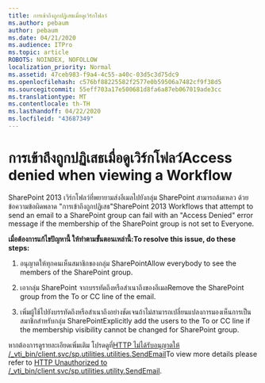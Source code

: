 ```yaml
---
title: การเข้าถึงถูกปฏิเสธเมื่อดูเวิร์กโฟลว์
ms.author: pebaum
author: pebaum
ms.date: 04/21/2020
ms.audience: ITPro
ms.topic: article
ROBOTS: NOINDEX, NOFOLLOW
localization_priority: Normal
ms.assetid: 47ceb983-f9a4-4c55-a40c-03d5c3d75dc9
ms.openlocfilehash: c576bf88225582f2577e0b59506a7482cf9f38d5
ms.sourcegitcommit: 55eff703a17e500681d8fa6a87eb067019ade3cc
ms.translationtype: MT
ms.contentlocale: th-TH
ms.lasthandoff: 04/22/2020
ms.locfileid: "43687349"
---
```

# <a name="access-denied-when-viewing-a-workflow"></a><span data-ttu-id="782e4-102">การเข้าถึงถูกปฏิเสธเมื่อดูเวิร์กโฟลว์</span><span class="sxs-lookup"><span data-stu-id="782e4-102">Access denied when viewing a Workflow</span></span>

<span data-ttu-id="782e4-103">SharePoint 2013 เวิร์กโฟลว์ที่พยายามส่งอีเมลไปยังกลุ่ม SharePoint สามารถล้มเหลว ด้วยข้อความข้อผิดพลาด "การเข้าถึงถูกปฏิเสธ"</span><span class="sxs-lookup"><span data-stu-id="782e4-103">SharePoint 2013 Workflows that attempt to send an email to a SharePoint group can fail with an "Access Denied" error message if the membership of the SharePoint group is not set to Everyone.</span></span>
  
 <span data-ttu-id="782e4-104">**เมื่อต้องการแก้ไขปัญหานี้ ให้ทําตามขั้นตอนเหล่านี้:**</span><span class="sxs-lookup"><span data-stu-id="782e4-104">**To resolve this issue, do these steps:**</span></span>
  
 1. <span data-ttu-id="782e4-105">อนุญาตให้ทุกคนเห็นสมาชิกของกลุ่ม SharePoint</span><span class="sxs-lookup"><span data-stu-id="782e4-105">Allow everybody to see the members of the SharePoint group.</span></span>
  
 2. <span data-ttu-id="782e4-106">เอากลุ่ม SharePoint จากบรรทัดถึงหรือสําเนาถึงของอีเมล</span><span class="sxs-lookup"><span data-stu-id="782e4-106">Remove the SharePoint group from the To or CC line of the email.</span></span>
  
 3. <span data-ttu-id="782e4-107">เพิ่มผู้ใช้ไปยังบรรทัดถึงหรือสําเนาถึงอย่างชัดเจนถ้าไม่สามารถเปลี่ยนแปลงการมองเห็นการเป็นสมาชิกสําหรับกลุ่ม SharePoint</span><span class="sxs-lookup"><span data-stu-id="782e4-107">Explicitly add the users to the To or CC line if the membership visibility cannot be changed for SharePoint group.</span></span>
  
<span data-ttu-id="782e4-108">หากต้องการดูรายละเอียดเพิ่มเติม โปรดดูที่[HTTP ไม่ได้รับอนุญาตให้ /_vti_bin/client.svc/sp.utilities.utilities.SendEmail](https://go.microsoft.com/fwlink/?linkid=2044694&amp;clcid=0x409)</span><span class="sxs-lookup"><span data-stu-id="782e4-108">To view more details please refer to [HTTP Unauthorized to /_vti_bin/client.svc/sp.utilities.utility.SendEmail](https://go.microsoft.com/fwlink/?linkid=2044694&amp;clcid=0x409).</span></span>
  